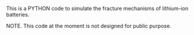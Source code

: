 This is a PYTHON code to simulate the fracture mechanisms of lithium-ion batteries.

NOTE. This code at the moment is not designed for public purpose.
